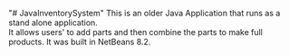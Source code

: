"# JavaInventorySystem" 
This is an older Java Application that runs as a stand alone application.  
It allows users' to add parts and then combine the parts to make full products. 
It was built in NetBeans 8.2.
